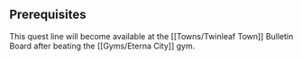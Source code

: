 ## Prerequisites

This quest line will become available at the [[Towns/Twinleaf Town]] Bulletin Board after beating the [[Gyms/Eterna City]] gym.